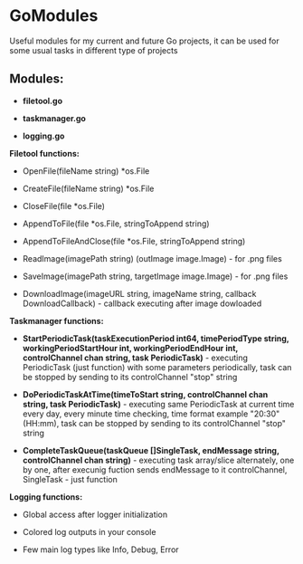 # GoModules
Useful modules for my current and future Go projects, it can be used for some usual tasks in different type of projects

## Modules:
- **filetool.go**

- **taskmanager.go**

- **logging.go**

**Filetool functions:**
- OpenFile(fileName string) *os.File

- CreateFile(fileName string) *os.File

- CloseFile(file *os.File)

- AppendToFile(file *os.File, stringToAppend string)

- AppendToFileAndClose(file *os.File, stringToAppend string)

- ReadImage(imagePath string) (outImage image.Image) - for .png files

- SaveImage(imagePath string, targetImage image.Image) - for .png files

- DownloadImage(imageURL string, imageName string, callback DownloadCallback) - callback executing after image dowloaded

**Taskmanager functions:**
- **StartPeriodicTask(taskExecutionPeriod int64, timePeriodType string, workingPeriodStartHour int, workingPeriodEndHour int, controlChannel chan string, task PeriodicTask)** - executing PeriodicTask (just function) with some parameters periodically, task can be stopped by sending to its controlChannel "stop" string

- **DoPeriodicTaskAtTime(timeToStart string, controlChannel chan string, task PeriodicTask)** - executing same PeriodicTask at current time every day, every minute time checking, time format example "20:30" (HH:mm), task can be stopped by sending to its controlChannel "stop" string

- **CompleteTaskQueue(taskQueue []SingleTask, endMessage string, controlChannel chan string)** - executing task array/slice alternately, one by one, after execunig fuction sends endMessage to it controlChannel, SingleTask - just function

**Logging functions:**

- Global access after logger initialization

- Colored log outputs in your console

- Few main log types like Info, Debug, Error
